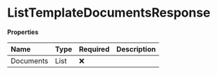 # ListTemplateDocumentsResponse

**Properties**

| Name      | Type           | Required | Description |
| :-------- | :------------- | :------- | :---------- |
| Documents | List<Document> | ❌       |             |
